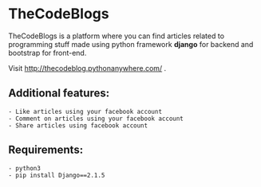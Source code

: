 # TheCodeBlogs
TheCodeBlogs is a platform where you can find articles related to programming stuff made using python framework **django**
for backend and bootstrap for front-end.

Visit http://thecodeblog.pythonanywhere.com/ .

## Additional features:
  ```
  - Like articles using your facebook account
  - Comment on articles using your facebook account
  - Share articles using facebook account
  
  ```
## Requirements:
  ```
  - python3
  - pip install Django==2.1.5
  
  ```
